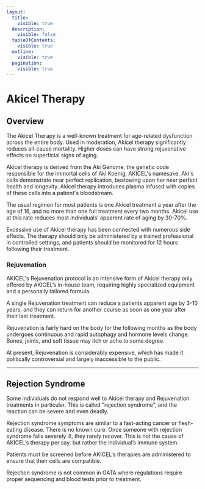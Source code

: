 ```yaml
---
layout:
  title:
    visible: true
  description:
    visible: false
  tableOfContents:
    visible: true
  outline:
    visible: true
  pagination:
    visible: true
---
```


# Akicel Therapy

## Overview

The Akicel Therapy is a well-known treatment for age-related dysfunction across the entire body. Used in moderation, Akicel therapy significantly reduces all-cause mortality. Higher doses can have strong rejuvenative effects on superficial signs of aging.

Akicel therapy is derived from the Aki Genome, the genetic code responsible for the immortal cells of Aki Koenig, AKICEL's namesake. Aki's cells demonstrate near perfect replication, bestowing upon her near perfect health and longevity. Akicel therapy introduces plasma infused with copies of these cells into a patient's bloodstream.

The usual regimen for most patients is one Akicel treatment a year after the age of 16, and no more than one full treatment every two months. Akicel use at this rate reduces most individuals’ apparent rate of aging by 30-70%.

Excessive use of Akicel therapy has been connected with numerous side effects. The therapy should only be administered by a trained professional in controlled settings, and patients should be monitored for 12 hours following their treatment.

### **Rejuvenation**

AKICEL's Rejuvenation protocol is an intensive form of Akicel therapy only offered by AKICEL’s in-house team, requiring highly specialized equipment and a personally tailored formula.

A single Rejuvenation treatment can reduce a patients apparent age by 3-10 years, and they can return for another course as soon as one year after their last treatment.

Rejuvenation is fairly hard on the body for the following months as the body undergoes continuous and rapid autophagy and hormone levels change. Bones, joints, and soft tissue may itch or ache to some degree.

At present, Rejuvenation is considerably expensive, which has made it politically controversial and largely inaccessible to the public.

***

## **Rejection Syndrome**

Some individuals do not respond well to Akicel therapy and Rejuvenation treatments in particular. This is called "rejection syndrome", and the reaction can be severe and even deadly.&#x20;

Rejection syndrome symptoms are similar to a fast-acting cancer or flesh-eating disease. There is no known cure. Once someone with rejection syndrome falls severely ill, they rarely recover. This is not the cause of AKICEL’s therapy per say, but rather the individual’s immune system.

Patients must be screened before AKICEL's therapies are administered to ensure that their cells are compatible.

Rejection syndrome is not common in GATA where regulations require proper sequencing and blood tests prior to treatment.
